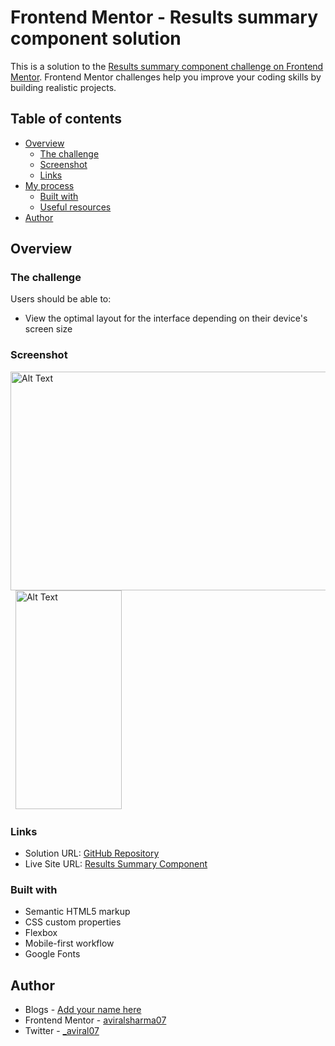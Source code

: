 # Frontend Mentor - Results summary component solution

This is a solution to the [Results summary component challenge on Frontend Mentor](https://www.frontendmentor.io/challenges/results-summary-component-CE_K6s0maV). Frontend Mentor challenges help you improve your coding skills by building realistic projects.

## Table of contents

- [Overview](#overview)
  - [The challenge](#the-challenge)
  - [Screenshot](#screenshot)
  - [Links](#links)
- [My process](#my-process)
  - [Built with](#built-with)
  - [Useful resources](#useful-resources)
- [Author](#author)

## Overview

### The challenge

Users should be able to:

- View the optimal layout for the interface depending on their device's screen size

### Screenshot

<img src="./screenshots/desktop-result.png" alt="Alt Text" width="650" height="350">
&nbsp;
<img src="./screenshots/mobile-result.png" alt="Alt Text" width="170" height="350">

### Links

- Solution URL: [GitHub Repository](https://github.com/aviralsharma07/stats-preview-card-component)
- Live Site URL: [Results Summary Component](https://stats-preview-card-component-avi.netlify.app/)

### Built with

- Semantic HTML5 markup
- CSS custom properties
- Flexbox
- Mobile-first workflow
- Google Fonts

## Author

- Blogs - [Add your name here](https://hashnode.com/@aviralsharma)
- Frontend Mentor - [aviralsharma07](https://www.frontendmentor.io/profile/aviralsharma07)
- Twitter - [\_aviral07](https://www.twitter.com/_aviral07)

